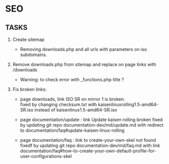 # SEO

## TASKS

1. Create sitemap
	- Removing downloads.php and all urls with parameters on iso subdomains.  

2. Remove downloads.php from sitemap and replace on page links with /downloads  
	- Warning: to check error with _functions.php title ?

3. Fix broken links:  
	- page downloads, link ISO SR on mirror 1 is broken.   
	fixed by changing checksum.txt with kaisenlinuxrolling1.5-amd64-SR.iso instead of kaisenlinux1.5-amd64-SR.iso  

	- page documentation/update : link Update kaisen rolling broken
	fixed by updating git repo documentation-dev/md/update.md with redirect to documentation/faq#update-kaisen-linux-rolling

	- page documentation/faq : link to create-your-own-skel not found  
	fixedf by updating git repo documentation-dev/md/faq.md with link documentation/faq#how-to-create-your-own-default-profile-for-user-configurations-skel

